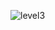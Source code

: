 
![level3](https://github.com/powerlife145/level3Proj/assets/90699271/9a2458db-ecca-4e00-b1d9-4a6c46a05c6e)
